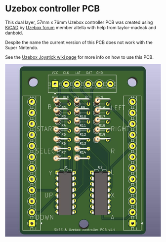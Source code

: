 # Uzebox controller PCB

This dual layer, 57mm x 76mm Uzebox controller PCB was created using [KiCAD](https://www.kicad.org/) by [Uzebox forum](https://uzebox.org/forums/index.php) member altella with help from taylor-madeak and danboid.

Despite the name the current version of this PCB does not work with the Super Nintendo.

See the [Uzebox Joystick wiki page](https://uzebox.org/wiki/Joystick) for more info on how to use this PCB.

![Uzebox controller PCB v1.4 KiCAD render](https://github.com/atellaeche/SNES_CONTROLLER/blob/main/SNES_CONTROLLER_PCB_v1.4.jpg)
